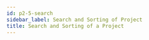 ```yaml
---
id: p2-5-search
sidebar_label: Search and Sorting of Project
title: Search and Sorting of a Project
---
```


